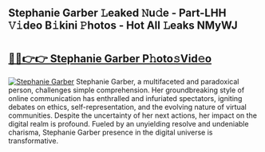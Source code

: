 ## Stephanie Garber 𝙻eaked 𝙽u𝚍e - Part-LHH 𝚅𝚒deo B𝚒kini 𝙿hotos - Hot All 𝙻eaks NMyWJ

# <h2><a href="http://ld1uv4.urlbe.top/?page=Stephanie+Garber">🔗🔗👉👉 Stephanie Garber P𝚑oto𝚜Vid𝚎o</a></h2>

[![Stephanie Garber](https://i.imgur.com/eBuTRDB.gif)](http://ld1uv4.urlbe.top/?page=Stephanie+Garber)
Stephanie Garber, a multifaceted and paradoxical person, challenges simple comprehension. Her groundbreaking style of online communication has enthralled and infuriated spectators, igniting debates on ethics, self-representation, and the evolving nature of virtual communities. Despite the uncertainty of her next actions, her impact on the digital realm is profound. Fueled by an unyielding resolve and undeniable charisma, Stephanie Garber presence in the digital universe is transformative.

